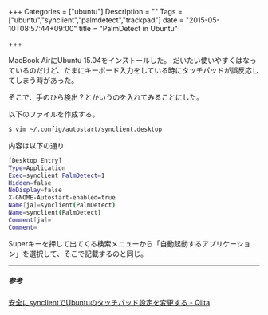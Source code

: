 +++
Categories = ["ubuntu"]
Description = ""
Tags = ["ubuntu","synclient","palmdetect","trackpad"]
date = "2015-05-10T08:57:44+09:00"
title = "PalmDetect in Ubuntu"

+++

MacBook AirにUbuntu 15.04をインストールした。
だいたい使いやすくはなっているのだけど、たまにキーボード入力をしている時にタッチパッドが誤反応してしまう時があった。

そこで、手のひら検出？とかいうのを入れてみることにした。

以下のファイルを作成する。

```sh
$ vim ~/.config/autostart/synclient.desktop
```

内容は以下の通り

```sh
[Desktop Entry]
Type=Application
Exec=synclient PalmDetect=1
Hidden=false
NoDisplay=false
X-GNOME-Autostart-enabled=true
Name[ja]=synclient(PalmDetect)
Name=synclient(PalmDetect)
Comment[ja]=
Comment=
```

Superキーを押して出てくる検索メニューから「自動起動するアプリケーション」を選択して、そこで記載するのと同じ。

- - -

##### 参考
[安全にsynclientでUbuntuのタッチパッド設定を変更する - Qiita](http://qiita.com/kaz8/items/51a43a7290c29919bc2e)

